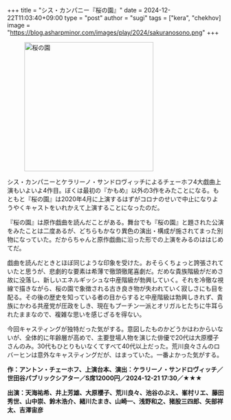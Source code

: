 +++
title = "シス・カンパニー『桜の園』"
date = 2024-12-22T11:03:40+09:00
type = "post"
author = "sugi"
tags = ["kera", "chekhov]
image = "https://blog.asharpminor.com/images/play/2024/sakuranosono.png"
+++
<figure class="alignleft"><img src="/images/play/2024/sakuranosono.png" alt="桜の園" style="width: 300px !important;"></figure>

シス・カンパニーとケラリーノ・サンドロヴィッチによるチェーホフ4大戯曲上演もいよいよ4作目。ぼくは最初の『かもめ』以外の3作をみたことになる。もともと『桜の園』は2020年4月に上演するはずがコロナのせいで中止になりようやくキャストをいれかえて上演することになったのだ。

『桜の園』は原作戯曲を読んだことがある。舞台でも『桜の園』と題された公演をみたことは二度あるが、どちらもかなり異色の演出・構成が施されてまった別物になっていた。だからちゃんと原作戯曲に沿った形での上演をみるのははじめてだ。

戯曲を読んだときとほぼ同じような印象を受けた。おそらくちょっと誇張されていたと思うが、悲劇的な要素は希薄で徹頭徹尾喜劇だ。だめな貴族階級がだめさ故に没落し、新しいエネルギッシュな中産階級が勃興していく。それを冷徹な視線で描きながら、桜の園で象徴される古き良き物が失われていく寂しさにも目を配る。その後の歴史を知っている者の目からすると中産階級は勃興しきれず、貴族にかわる共産党が圧政をしき、現在もプーチン一派とオリガルヒたちに牛耳られたままなので、複雑な思いを感じざるを得ない。

今回キャスティングが独特だった気がする。意図したものかどうかはわからいないが、全体的に年齢層が高めで、主要登場人物を演じた俳優で20代は大原櫻子さんのみ。30代もひとりもいなくてすべて40代以上だった。荒川良々さんのロバーヒンは意外なキャスティングだが、はまっていた。一番よかった気がする。

**作：アントン・チェーホフ、上演台本、演出：ケラリーノ・サンドロヴィッチ／世田谷パブリックシアター／S席12000円／2024-12-21 17:30／★★★**

**出演：天海祐希、井上芳雄、大原櫻子、荒川良々、池谷のぶえ、峯村リエ、藤田秀世、山中崇、鈴木浩介、緒川たまき、山崎一、浅野和之、猪股三四郎、矢部祥太、吉澤宙彦**
